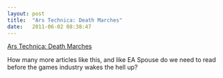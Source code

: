 ```yaml
---
layout: post
title:  "Ars Technica: Death Marches"
date:   2011-06-02 08:38:47
---
```


<p class="main-link"><a href='http://arstechnica.com/gaming/news/2011/05/the-death-march-the-problem-of-crunch-time-in-game-development.ars'>Ars Technica: Death Marches</a></p>

How many more articles like this, and like EA Spouse do we need to read before the games industry wakes the hell up?
